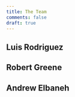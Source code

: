 ```yaml
---
title: The Team
comments: false
draft: true
---
```


## Luis Rodriguez


## Robert Greene


## Andrew Elbaneh
